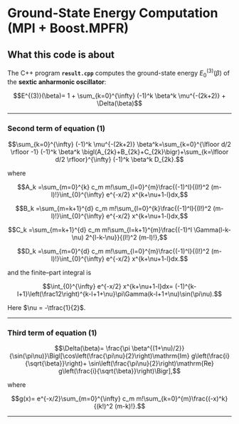 # Ground-State Energy Computation (MPI + Boost.MPFR)

## What this code is about

The C++ program **`result.cpp`** computes the ground-state energy $E^{(3)}_0(\beta)$ of the **sextic anharmonic oscillator**:

$$E^{(3)}(\beta)= 1 + \sum_{k=0}^{\infty} (-1)^k \beta^k \mu^{-(2k+2)} + \Delta(\beta)$$

---

### Second term of equation (1)

$$\sum_{k=0}^{\infty} (-1)^k \mu^{-(2k+2)} \beta^k=\sum_{k=0}^{\lfloor d/2 \rfloor -1} (-1)^k \beta^k \bigl(A_{2k}+B_{2k}+C_{2k}\bigr)+\sum_{k=\lfloor d/2 \rfloor}^{\infty} (-1)^k \beta^k D_{2k}.$$

where

$$A_k =\sum_{m=0}^{k} c_m m!\sum_{l=0}^{m}\frac{(-1)^l}{(l!)^2 (m-l)!}\int_{0}^{\infty} e^{-x/2} x^{k+\nu+1-l}dx,$$

$$B_k =\sum_{m=k+1}^{d} c_m m!\sum_{l=0}^{k}\frac{(-1)^l}{(l!)^2 (m-l)!}\int_{0}^{\infty} e^{-x/2} x^{k+\nu+1-l}dx,$$

$$C_k =\sum_{m=k+1}^{d} c_m m!\sum_{l=k+1}^{m}\frac{(-1)^l \Gamma(l-k-\nu) 2^{l-k-\nu}}{(l!)^2 (m-l)!},$$

$$D_k =\sum_{m=0}^{d} c_m m!\sum_{l=0}^{m}\frac{(-1)^l}{(l!)^2 (m-l)!}\int_{0}^{\infty} e^{-x/2} x^{k+\nu+1-l}dx.$$

and the finite–part integral is

$$\int_{0}^{\infty} e^{-x/2} x^{k+\nu+1-l}dx= (-1)^{k-l+1}\left(\frac12\right)^{k-l+1+\nu}\pi\Gamma(k-l+1+\nu)\sin(\pi\nu).$$

Here $\nu = -\tfrac{1}{2}$.

---

### Third term of equation (1)

$$\Delta(\beta)= \frac{\pi \beta^{(1+\nu)/2}}{\sin(\pi\nu)}\Bigl[\cos\left(\frac{\pi\nu}{2}\right)\mathrm{Im} g\left(\frac{i}{\sqrt{\beta}}\right)+ \sin\left(\frac{\pi\nu}{2}\right)\mathrm{Re} g\left(\frac{i}{\sqrt{\beta}}\right)\Bigr],$$

where

$$g(x)= e^{-x/2}\sum_{m=0}^{\infty} c_m m!\sum_{k=0}^{m}\frac{(-x)^k}{(k!)^2 (m-k)!}.$$

---

